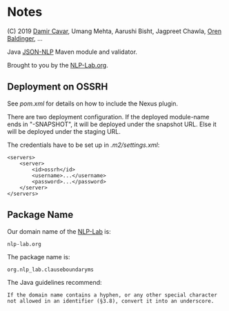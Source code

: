 # Notes

(C) 2019 [Damir Cavar], Umang Mehta, Aarushi Bisht, Jagpreet Chawla, [Oren Baldinger], ...

Java [JSON-NLP] Maven module and validator.

Brought to you by the [NLP-Lab.org].



## Deployment on OSSRH

See *pom.xml* for details on how to include the Nexus plugin.

There are two deployment configuration. If the deployed module-name ends in "-SNAPSHOT", it will be deployed under the snapshot URL. Else it will be deployed under the staging URL.

The credentials have to be set up in *.m2/settings.xml*:

    <servers>
        <server>
            <id>ossrh</id>
            <username>...</username>
            <password>...</password>
        </server>
    </servers>



## Package Name

Our domain name of the [NLP-Lab] is:

    nlp-lab.org

The package name is:

    org.nlp_lab.clauseboundaryms

The Java guidelines recommend:

    If the domain name contains a hyphen, or any other special character not allowed in an identifier (§3.8), convert it into an underscore.



[Damir Cavar]: http://damir.cavar.me/ "Damir Cavar"
[JSON-NLP]: https://github.com/dcavar/JSON-NLP "JSON-NLP GitHub repo"
[NLP-Lab]: https://nlp-lab.org/ "NLP-Lab homepage"
[Oren Baldinger]: https://oren.baldinger.me/ "Oren Baldinger"
[NLP-Lab.org]: http://nlp-lab.org/ "NLP-Lab.org"


